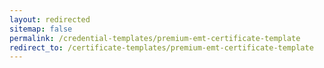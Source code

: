 ```yaml
---
layout: redirected
sitemap: false
permalink: /credential-templates/premium-emt-certificate-template
redirect_to: /certificate-templates/premium-emt-certificate-template
---
```

